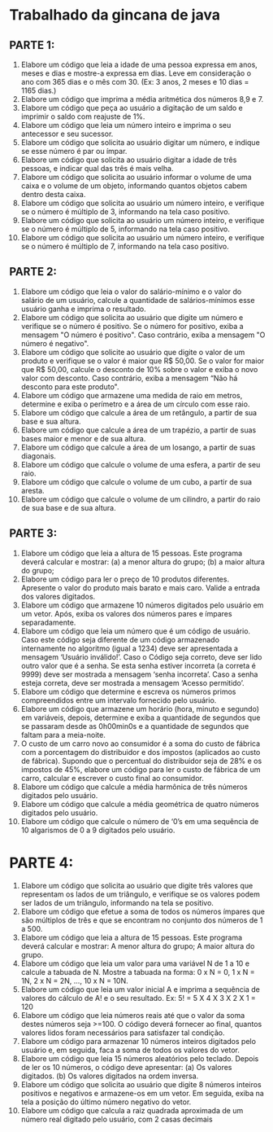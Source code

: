 # Trabalhado da gincana de java
  ## PARTE 1:

  1. Elabore um código que leia a idade de uma pessoa expressa em anos, meses
e dias e mostre-a expressa em dias. Leve em consideração o ano com 365
dias e o mês com 30. (Ex: 3 anos, 2 meses e 10 dias = 1165 dias.)
2. Elabore um código que imprima a média aritmética dos números 8,9 e 7.
3. Elabore um código que peça ao usuário a digitação de um saldo e imprimir
o saldo com reajuste de 1%.
4. Elabore um código que leia um número inteiro e imprima o seu antecessor e
seu sucessor.
5. Elabore um código que solicita ao usuário digitar um número, e indique se
esse número é par ou ímpar.
6. Elabore um código que solicita ao usuário digitar a idade de três pessoas, e
indicar qual das três é mais velha.
7. Elabore um código que solicita ao usuário informar o volume de uma caixa e
o volume de um objeto, informando quantos objetos cabem dentro desta
caixa.
8. Elabore um código que solicita ao usuário um número inteiro, e verifique se
o número é múltiplo de 3, informando na tela caso positivo.
9. Elabore um código que solicita ao usuário um número inteiro, e verifique se
o número é múltiplo de 5, informando na tela caso positivo.
10. Elabore um código que solicita ao usuário um número inteiro, e verifique se
o número é múltiplo de 7, informando na tela caso positivo.

  ## PARTE 2: 

  1. Elabore um código que leia o valor do salário-mínimo e o valor do salário de
um usuário, calcule a quantidade de salários-mínimos esse usuário ganha e
imprima o resultado.
2. Elabore um código que solicita ao usuário que digite um número e verifique
se o número é positivo. Se o número for positivo, exiba a mensagem "O
número é positivo". Caso contrário, exiba a mensagem "O número é
negativo".
3. Elabore um código que solicite ao usuário que digite o valor de um produto
e verifique se o valor é maior que R$ 50,00. Se o valor for maior que R$ 50,00,
calcule o desconto de 10% sobre o valor e exiba o novo valor com desconto.
Caso contrário, exiba a mensagem “Não há desconto para este produto".
4. Elabore um código que armazene uma medida de raio em metros, determine
e exiba o perímetro e a área de um círculo com esse raio.
5. Elabore um código que calcule a área de um retângulo, a partir de sua base
e sua altura.
6. Elabore um código que calcule a área de um trapézio, a partir de suas bases
maior e menor e de sua altura.
7. Elabore um código que calcule a área de um losango, a partir de suas
diagonais.
8. Elabore um código que calcule o volume de uma esfera, a partir de seu raio.
9. Elabore um código que calcule o volume de um cubo, a partir de sua aresta.
10. Elabore um código que calcule o volume de um cilindro, a partir do raio de
sua base e de sua altura.

  ## PARTE 3: 

  1. Elabore um código que leia a altura de 15 pessoas. Este programa deverá
calcular e mostrar: (a) a menor altura do grupo; (b) a maior altura do grupo;
2. Elabore um código para ler o preço de 10 produtos diferentes. Apresente o
valor do produto mais barato e mais caro. Valide a entrada dos valores
digitados.
3. Elabore um código que armazene 10 números digitados pelo usuário em um
vetor. Após, exiba os valores dos números pares e ímpares separadamente.
4. Elabore um código que leia um número que é um código de usuário. Caso
este código seja diferente de um código armazenado internamente no
algoritmo (igual a 1234) deve ser apresentada a mensagem ‘Usuário
inválido!’. Caso o Código seja correto, deve ser lido outro valor que é a senha.
Se esta senha estiver incorreta (a correta é 9999) deve ser mostrada a
mensagem ‘senha incorreta’. Caso a senha esteja correta, deve ser
mostrada a mensagem ‘Acesso permitido’.
5. Elabore um código que determine e escreva os números primos
compreendidos entre um intervalo fornecido pelo usuário.
6. Elabore um código que armazene um horário (hora, minuto e segundo) em
variáveis, depois, determine e exiba a quantidade de segundos que se
passaram desde as 0h00min0s e a quantidade de segundos que faltam para
a meia-noite.
7. O custo de um carro novo ao consumidor é a soma do custo de fábrica com
a porcentagem do distribuidor e dos impostos (aplicados ao custo de
fábrica). Supondo que o percentual do distribuidor seja de 28% e os
impostos de 45%, elabore um código para ler o custo de fábrica de um carro,
calcular e escrever o custo final ao consumidor.
8. Elabore um código que calcule a média harmônica de três números
digitados pelo usuário.
9. Elabore um código que calcule a média geométrica de quatro números
digitados pelo usuário.
10. Elabore um código que calcule o número de ‘0’s em uma sequência de 10
algarismos de 0 a 9 digitados pelo usuário.

  # PARTE 4:

  1. Elabore um código que solicita ao usuário que digite três valores que
representam os lados de um triângulo, e verifique se os valores podem ser
lados de um triângulo, informando na tela se positivo.
2. Elabore um código que efetue a soma de todos os números ímpares que são
múltiplos de três e que se encontram no conjunto dos números de 1 a 500.
3. Elabore um código que leia a altura de 15 pessoas. Este programa deverá
calcular e mostrar: A menor altura do grupo; A maior altura do grupo.
4. Elabore um código que leia um valor para uma variável N de 1 a 10 e calcule
a tabuada de N. Mostre a tabuada na forma: 0 x N = 0, 1 x N = 1N, 2 x N = 2N,
..., 10 x N = 10N.
5. Elabore um código que leia um valor inicial A e imprima a sequência de
valores do cálculo de A! e o seu resultado. Ex: 5! = 5 X 4 X 3 X 2 X 1 = 120
6. Elabore um código que leia números reais até que o valor da soma destes
números seja >=100. O código deverá fornecer ao final, quantos valores lidos
foram necessários para satisfazer tal condição.
7. Elabore um código para armazenar 10 números inteiros digitados pelo
usuário e, em seguida, faca a soma de todos os valores do vetor.
8. Elabore um código que leia 15 números aleatórios pelo teclado. Depois de
ler os 10 números, o código deve apresentar: (a) Os valores digitados. (b)
Os valores digitados na ordem inversa.
9. Elabore um código que solicita ao usuário que digite 8 números inteiros
positivos e negativos e armazene-os em um vetor. Em seguida, exiba na tela
a posição do último número negativo do vetor.
10. Elabore um código que calcula a raiz quadrada aproximada de um número
real digitado pelo usuário, com 2 casas decimais